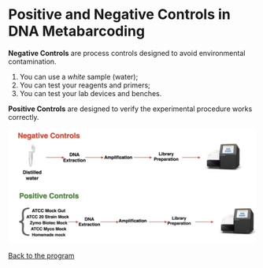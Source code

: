 Positive and Negative Controls in DNA Metabarcoding
===================================================

**Negative Controls** are process controls designed to avoid environmental contamination.  
1. You can use a _white_ sample (water);
2. You can test your reagents and primers;
3. You can test your lab devices and benches. 

**Positive Controls** are designed to verify the experimental procedure works correctly.  

![controls](./controls.png)

[Back to the program](../README.md)